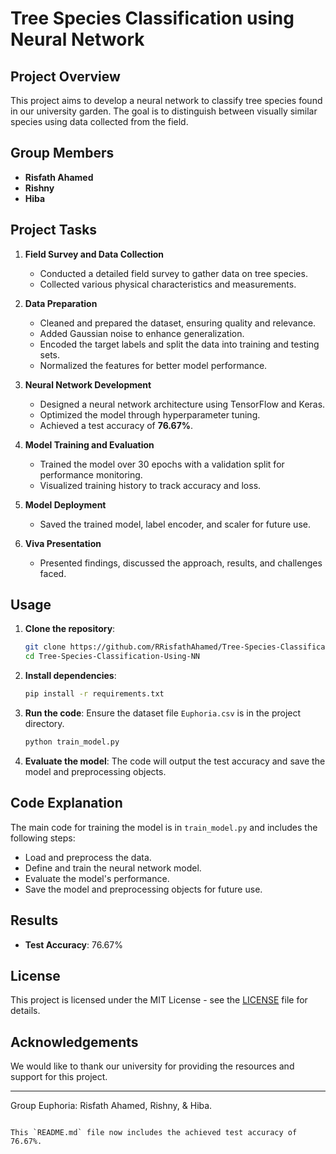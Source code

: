 # Tree Species Classification using Neural Network

## Project Overview

This project aims to develop a neural network to classify tree species found in our university garden. The goal is to distinguish between visually similar species using data collected from the field.

## Group Members

- **Risfath Ahamed**
- **Rishny**
- **Hiba**

## Project Tasks

1. **Field Survey and Data Collection**
   - Conducted a detailed field survey to gather data on tree species.
   - Collected various physical characteristics and measurements.

2. **Data Preparation**
   - Cleaned and prepared the dataset, ensuring quality and relevance.
   - Added Gaussian noise to enhance generalization.
   - Encoded the target labels and split the data into training and testing sets.
   - Normalized the features for better model performance.

3. **Neural Network Development**
   - Designed a neural network architecture using TensorFlow and Keras.
   - Optimized the model through hyperparameter tuning.
   - Achieved a test accuracy of **76.67%**.

4. **Model Training and Evaluation**
   - Trained the model over 30 epochs with a validation split for performance monitoring.
   - Visualized training history to track accuracy and loss.

5. **Model Deployment**
   - Saved the trained model, label encoder, and scaler for future use.

6. **Viva Presentation**
   - Presented findings, discussed the approach, results, and challenges faced.

## Usage

1. **Clone the repository**:
   ```bash
   git clone https://github.com/RRisfathAhamed/Tree-Species-Classification-Using-NN.git
   cd Tree-Species-Classification-Using-NN
   ```

2. **Install dependencies**:
   ```bash
   pip install -r requirements.txt
   ```

3. **Run the code**:
   Ensure the dataset file `Euphoria.csv` is in the project directory.

   ```python
   python train_model.py
   ```

4. **Evaluate the model**:
   The code will output the test accuracy and save the model and preprocessing objects.

## Code Explanation

The main code for training the model is in `train_model.py` and includes the following steps:
- Load and preprocess the data.
- Define and train the neural network model.
- Evaluate the model's performance.
- Save the model and preprocessing objects for future use.

## Results

- **Test Accuracy**: 76.67%

## License

This project is licensed under the MIT License - see the [LICENSE](LICENSE) file for details.

## Acknowledgements

We would like to thank our university for providing the resources and support for this project.

---

Group Euphoria: Risfath Ahamed, Rishny, & Hiba.
```

This `README.md` file now includes the achieved test accuracy of 76.67%.
